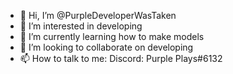 - 👋 Hi, I’m @PurpleDeveloperWasTaken
- 👀 I’m interested in developing
- 🌱 I’m currently learning how to make models
- 💞️ I’m looking to collaborate on developing
- 📫 How to talk to me: Discord: Purple Plays#6132

<!---
PurpleDeveloperWasTaken/PurpleDeveloperWasTaken is a ✨ special ✨ repository because its `README.md` (this file) appears on your GitHub profile.
You can click the Preview link to take a look at your changes.
--->
